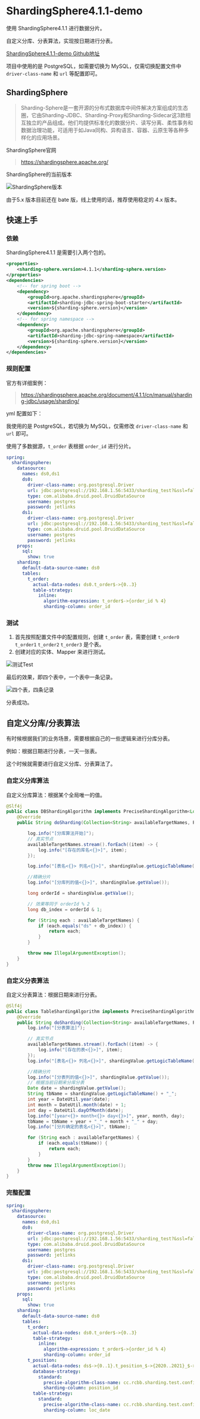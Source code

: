 
# ShardingSphere4.1.1-demo

使用 ShardingSphere4.1.1 进行数据分片。

自定义分库、分表算法，实现按日期进行分表。

<!-- more -->

[ShardingSphere4.1.1-demo Github地址](https://github.com/rcbb-cc/fast-start-guide)

项目中使用的是 PostgreSQL，如需要切换为 MySQL，仅需切换配置文件中 `driver-class-name` 和 `url` 等配置即可。

## ShardingSphere

> Sharding-Sphere是一套开源的分布式数据库中间件解决方案组成的生态圈，它由Sharding-JDBC、Sharding-Proxy和Sharding-Sidecar这3款相互独立的产品组成。他们均提供标准化的数据分片、读写分离、柔性事务和数据治理功能，可适用于如Java同构、异构语言、容器、云原生等各种多样化的应用场景。

ShardingSphere官网
> https://shardingsphere.apache.org/

ShardingSphere的当前版本

![ShardingSphere版本](https://rcbb-blog.oss-cn-guangzhou.aliyuncs.com/2021/09/20210917110446-a3c746.png?x-oss-process=style/yuantu_shuiyin)

由于5.x 版本目前还在 bate 版，线上使用的话，推荐使用稳定的 4.x 版本。

## 快速上手

### 依赖

ShardingSphere4.1.1 是需要引入两个包的。

~~~xml
<properties>
    <sharding-sphere.version>4.1.1</sharding-sphere.version>
</properties>
<dependencies>
    <!-- for spring boot -->
    <dependency>
        <groupId>org.apache.shardingsphere</groupId>
        <artifactId>sharding-jdbc-spring-boot-starter</artifactId>
        <version>${sharding-sphere.version}</version>
    </dependency>
    <!-- for spring namespace -->
    <dependency>
        <groupId>org.apache.shardingsphere</groupId>
        <artifactId>sharding-jdbc-spring-namespace</artifactId>
        <version>${sharding-sphere.version}</version>
    </dependency>
</dependencies>
~~~

### 规则配置

官方有详细案例：
> https://shardingsphere.apache.org/document/4.1.1/cn/manual/sharding-jdbc/usage/sharding/

yml 配置如下：

我使用的是 PostgreSQL，若切换为 MySQL，仅需修改 `driver-class-name` 和 `url` 即可。

使用了多数据源，`t_order` 表根据 `order_id` 进行分片。

~~~yaml
spring:
  shardingsphere:
    datasource:
      names: ds0,ds1
      ds0:
        driver-class-name: org.postgresql.Driver
        url: jdbc:postgresql://192.168.1.56:5433/sharding_test?&ssl=false&stringtype=unspecified
        type: com.alibaba.druid.pool.DruidDataSource
        username: postgres
        password: jetlinks
      ds1:
        driver-class-name: org.postgresql.Driver
        url: jdbc:postgresql://192.168.1.56:5433/sharding_test?&ssl=false&stringtype=unspecified
        type: com.alibaba.druid.pool.DruidDataSource
        username: postgres
        password: jetlinks
    props:
      sql:
        show: true
    sharding:
      default-data-source-name: ds0
      tables:
        t_order:
          actual-data-nodes: ds0.t_order$->{0..3}
          table-strategy:
            inline:
              algorithm-expression: t_order$->{order_id % 4}
              sharding-column: order_id
~~~

### 测试

1. 首先按照配置文件中的配置规则，创建 `t_order` 表，需要创建 `t_order0` `t_order1` `t_order2` `t_order3`  是个表。
2. 创建对应的实体、Mapper 来进行测试。

![测试Test](https://rcbb-blog.oss-cn-guangzhou.aliyuncs.com/2021/09/20210918143648-7ee0db.png?x-oss-process=style/yuantu_shuiyin)

最后的效果，即四个表中，一个表中一条记录。

![四个表，四条记录](https://rcbb-blog.oss-cn-guangzhou.aliyuncs.com/2021/09/20210918144011-eaf1d7.png?x-oss-process=style/yuantu_shuiyin)

分表成功。

## 自定义分库/分表算法

有时候根据我们的业务场景，需要根据自己的一些逻辑来进行分库分表。

例如：根据日期进行分表，一天一张表。

这个时候就需要进行自定义分库、分表算法了。


### 自定义分库算法

自定义分库算法：根据某个全局唯一的值。


```java
@Slf4j
public class DBShardingAlgorithm implements PreciseShardingAlgorithm<Long> {
    @Override
    public String doSharding(Collection<String> availableTargetNames, PreciseShardingValue<Long> shardingValue) {

        log.info("[分库算法开始]");
        // 真实节点
        availableTargetNames.stream().forEach((item) -> {
            log.info("[存在的库名<{}>]", item);
        });

        log.info("[表名<{}> 列名<{}>]", shardingValue.getLogicTableName(), shardingValue.getColumnName());

        //精确分片
        log.info("[分库列的值<{}>]", shardingValue.getValue());

        long orderId = shardingValue.getValue();

        // 效果等同于 orderId % 2
        long db_index = orderId & 1;

        for (String each : availableTargetNames) {
            if (each.equals("ds" + db_index)) {
                return each;
            }
        }

        throw new IllegalArgumentException();
    }
}
```


### 自定义分表算法

自定义分表算法：根据日期来进行分表。

```java
@Slf4j
public class TableShardingAlgorithm implements PreciseShardingAlgorithm<Date> {
    @Override
    public String doSharding(Collection<String> availableTargetNames, PreciseShardingValue<Date> shardingValue) {
        log.info("[分表算法]");

        // 真实节点
        availableTargetNames.stream().forEach((item) -> {
            log.info("[存在的表<{}>]", item);
        });
        log.info("[表名<{}> 列名<{}>]", shardingValue.getLogicTableName(), shardingValue.getColumnName());

        //精确分片
        log.info("[分表列的值<{}>]", shardingValue.getValue());
        // 根据当前日期来分库分表
        Date date = shardingValue.getValue();
        String tbName = shardingValue.getLogicTableName() + "_";
        int year = DateUtil.year(date);
        int month = DateUtil.month(date) + 1;
        int day = DateUtil.dayOfMonth(date);
        log.info("[year<{}> month<{}> day<{}>]", year, month, day);
        tbName = tbName + year + "_" + month + "_" + day;
        log.info("[分片确定的表名<{}>]", tbName);

        for (String each : availableTargetNames) {
            if (each.equals(tbName)) {
                return each;
            }
        }
        throw new IllegalArgumentException();
    }
}
```

### 完整配置

```yaml
spring:
  shardingsphere:
    datasource:
      names: ds0,ds1
      ds0:
        driver-class-name: org.postgresql.Driver
        url: jdbc:postgresql://192.168.1.56:5433/sharding_test?&ssl=false&stringtype=unspecified
        type: com.alibaba.druid.pool.DruidDataSource
        username: postgres
        password: jetlinks
      ds1:
        driver-class-name: org.postgresql.Driver
        url: jdbc:postgresql://192.168.1.56:5433/sharding_test?&ssl=false&stringtype=unspecified
        type: com.alibaba.druid.pool.DruidDataSource
        username: postgres
        password: jetlinks
    props:
      sql:
        show: true
    sharding:
      default-data-source-name: ds0
      tables:
        t_order:
          actual-data-nodes: ds0.t_order$->{0..3}
          table-strategy:
            inline:
              algorithm-expression: t_order$->{order_id % 4}
              sharding-column: order_id
        t_position:
          actual-data-nodes: ds$->{0..1}.t_position_$->{2020..2021}_$->{1..12}_$->{1..31}
          database-strategy:
            standard:
              precise-algorithm-class-name: cc.rcbb.sharding.test.config.DBShardingAlgorithm
              sharding-column: position_id
          table-strategy:
            standard:
              precise-algorithm-class-name: cc.rcbb.sharding.test.config.TableShardingAlgorithm
              sharding-column: loc_date
```
